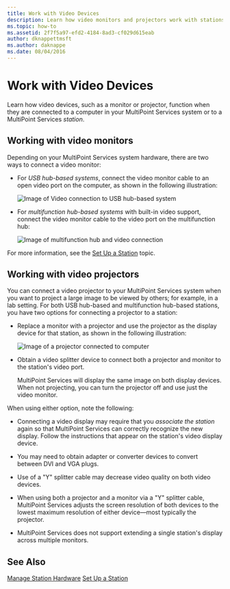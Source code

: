 ```yaml
---
title: Work with Video Devices
description: Learn how video monitors and projectors work with stations in MultiPoint Services
ms.topic: how-to
ms.assetid: 2f7f5a97-efd2-4184-8ad3-cf029d615eab
author: dknappettmsft
ms.author: daknappe
ms.date: 08/04/2016
---
```

# Work with Video Devices
Learn how video devices, such as a monitor or projector, function when they are connected to a computer in your MultiPoint Services system or to a MultiPoint Services *station*.

## Working with video monitors
Depending on your MultiPoint Services system hardware, there are two ways to connect a video monitor:

-   For *USB hub-based systems*, connect the video monitor cable to an open video port on the computer, as shown in the following illustration:

    ![Image of Video connection to USB hub-based system](./media/WMSVideoConnection.gif)

-   For *multifunction hub-based systems* with built-in video support, connect the video monitor cable to the video port on the multifunction hub:

    ![Image of multifunction hub and video connection](./media/WMSMultifunctionHubVideoConnection.gif)

For more information, see the [Set Up a Station](Set-Up-a-Station.md) topic.

## Working with video projectors
You can connect a video projector to your MultiPoint Services system when you want to project a large image to be viewed by others; for example, in a lab setting. For both USB hub-based and multifunction hub-based stations, you have two options for connecting a projector to a station:

-   Replace a monitor with a projector and use the projector as the display device for that station, as shown in the following illustration:

    ![Image of a projector connected to computer](./media/WMSVideoProjectorConnection.gif)

-   Obtain a video splitter device to connect both a projector and monitor to the station's video port.

    MultiPoint Services will display the same image on both display devices. When not projecting, you can turn the projector off and use just the video monitor.

When using either option, note the following:

-   Connecting a video display may require that you *associate the station* again so that MultiPoint Services can correctly recognize the new display. Follow the instructions that appear on the station's video display device.

-   You may need to obtain adapter or converter devices to convert between DVI and VGA plugs.

-   Use of a "Y" splitter cable may decrease video quality on both video devices.

-   When using both a projector and a monitor via a "Y" splitter cable, MultiPoint Services adjusts the screen resolution of both devices to the lowest maximum resolution of either device—most typically the projector.

-   MultiPoint Services does not support extending a single station's display across multiple monitors.

## See Also
[Manage Station Hardware](Manage-Station-Hardware.md)
[Set Up a Station](Set-Up-a-Station.md)
